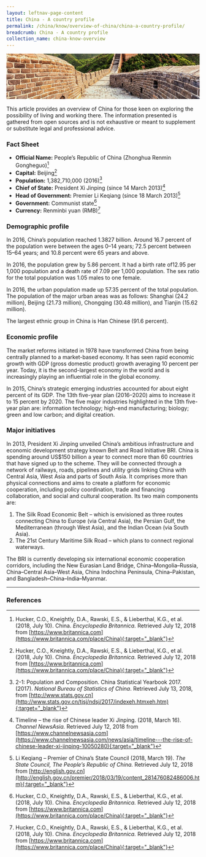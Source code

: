 ```yaml
---
layout: leftnav-page-content
title: China - A country profile
permalink: /china/know/overview-of-china/china-a-country-profile/
breadcrumb: China - A country profile
collection_name: china-know-overview
---
```


<img src="\images\china-overview\china-profile.jpg" alt="china profile banner" style="width:800px;" />

This article provides an overview of China for those keen on exploring the possibility of living and working there. The information presented is gathered from open sources and is not exhaustive or meant to supplement or substitute legal and professional advice.



### **Fact Sheet**

- **Official Name:** People’s Republic of China (Zhonghua Renmin Gongheguo)[^1]
- **Capital:** Beijing[^2]
- **Population:** 1,382,710,000 (2016)[^3]
- **Chief of State:** President Xi Jinping (since 14 March 2013)[^4]
- **Head of Government:** Premier Li Keqiang (since 18 March 2013)[^5]
- **Government:** Communist state[^6]
- **Currency:** Renminbi yuan (RMB)[^7]

### **Demographic profile**

In 2016, China’s population reached 1.3827 billion. Around 16.7 percent of the population were between the ages 0–14 years; 72.5 percent between 15–64 years; and 10.8 percent were 65 years and above.

In 2016, the population grew by 5.86 percent. It had a birth rate of12.95 per 1,000 population and a death rate of 7.09 per 1,000 population. The sex ratio for the total population was 1.05 males to one female.

In 2016, the urban population made up 57.35 percent of the total population. The population of the major urban areas was as follows: Shanghai (24.2 million), Beijing (21.73 million), Chongqing (30.48 million), and Tianjin (15.62 million).

The largest ethnic group in China is Han Chinese (91.6 percent).

### **Economic profile**

The market reforms initiated in 1978 have transformed China from being centrally planned to a market-based economy. It has seen rapid economic growth with GDP (gross domestic product) growth averaging 10 percent per year. Today, it is the second-largest economy in the world and is increasingly playing an influential role in the global economy.

In 2015, China’s strategic emerging industries accounted for about eight percent of its GDP. The 13th five-year plan (2016–2020) aims to increase it to 15 percent by 2020. The five major industries highlighted in the 13th five-year plan are: information technology; high-end manufacturing; biology; green and low carbon; and digital creation.

### **Major initiatives**

In 2013, President Xi Jinping unveiled China’s ambitious infrastructure and economic development strategy known Belt and Road Initiative BRI. China is spending around US$150 billion a year to connect more than 60 countries that have signed up to the scheme. They will be connected through a network of railways, roads, pipelines and utility grids linking China with Central Asia, West Asia and parts of South Asia. It comprises more than physical connections and aims to create a platform for economic cooperation, including policy coordination, trade and financing collaboration, and social and cultural cooperation. Its two main components are:

1. The Silk Road Economic Belt – which is envisioned as three routes connecting China to Europe (via Central Asia), the Persian Gulf, the Mediterranean (through West Asia), and the Indian Ocean (via South Asia).
2. The 21st Century Maritime Silk Road – which plans to connect regional waterways.

The BRI is currently developing six international economic cooperation corridors, including the New Eurasian Land Bridge, China–Mongolia–Russia, China–Central Asia–West Asia, China Indochina Peninsula, China–Pakistan, and Bangladesh–China–India–Myanmar.

---
### **References**

[^1]: Hucker, C.O., Kneightly, D.A., Rawski, E.S., & Lieberthal, K.G., et al. (2018, July 10). China. *Encyclopedia Britannica.* Retrieved July 12, 2018 from [https://www.britannica.com](https://www.britannica.com/place/China){:target="_blank"}
[^2]: Hucker, C.O., Kneightly, D.A., Rawski, E.S., & Lieberthal, K.G., et al. (2018, July 10). China. *Encyclopedia Britannica.* Retrieved July 12, 2018 from [https://www.britannica.com](https://www.britannica.com/place/China){:target="_blank"}
[^3]: 2-1: Population and Composition. China Statistical Yearbook 2017. (2017). *National Bureau of Statistics of China*. Retrieved July 13, 2018, from [http://www.stats.gov.cn](http://www.stats.gov.cn/tjsj/ndsj/2017/indexeh.htmxeh.htm){:target="_blank"}
[^4]:  Timeline – the rise of Chinese leader Xi Jinping. (2018, March 16). *Channel NewsAsia.* Retrieved July 12, 2018 from [https://www.channelnewsasia.com](https://www.channelnewsasia.com/news/asia/timeline---the-rise-of-chinese-leader-xi-jinping-10050280){:target="_blank"}
[^5]:  Li Keqiang – Premier of China’s State Council (2018, March 19). *The State Council, The People’s Republic of China.* Retrieved July 12, 2018 from [http://english.gov.cn](http://english.gov.cn/premier/2018/03/19/content_281476082486006.htm){:target="_blank"}
[^6]:  Hucker, C.O., Kneightly, D.A., Rawski, E.S., & Lieberthal, K.G., et al. (2018, July 10). China. *Encyclopedia Britannica.* Retrieved July 12, 2018 from [https://www.britannica.com](https://www.britannica.com/place/China){:target="_blank"}
[^7]: Hucker, C.O., Kneightly, D.A., Rawski, E.S., & Lieberthal, K.G., et al. (2018, July 10). China. *Encyclopedia Britannica.* Retrieved July 12, 2018 from [https://www.britannica.com](https://www.britannica.com/place/China){:target="_blank"}
